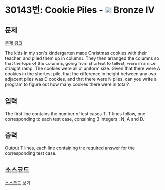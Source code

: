 # 30143번: Cookie Piles - <img src="https://static.solved.ac/tier_small/2.svg" style="height:20px" /> Bronze IV

<!-- performance -->

<!-- 문제 제출 후 깃허브에 푸시를 했을 때 제출한 코드의 성능이 입력될 공간입니다.-->

<!-- end -->

## 문제

[문제 링크](https://boj.kr/30143)


<p>The kids in my son's kindergarten made Christmas cookies with their teacher, and piled them up in columns.  They then arranged the columns so that the tops of the columns, going from shortest to tallest, were in a nice straight ramp.  The cookies were all of uniform size.  Given that there were A cookies in the shortest pile, that the difference in height between any two adjacent piles was D cookies, and that there were N piles, can you write a program to figure out how many cookies there were in total?</p>



## 입력


<p>The first line contains the number of test cases T. T lines follow, one corresponding to each test case, containing 3 integers : N, A and D.</p>



## 출력


<p>Output T lines, each line containing the required answer for the corresponding test case.</p>



## 소스코드

[소스코드 보기](Cookie%20Piles.cpp)